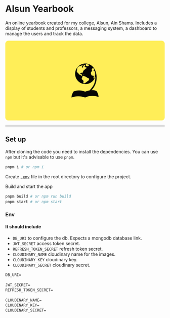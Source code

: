 # Alsun Yearbook

An online yearbook created for my college, Alsun, Ain Shams. Includes a display
of students and professors, a messaging system, a dashboard to manage the users
and track the data.

![Yearbook Heading](/docs/static/heading.png)

---

## Set up

After cloning the code you need to install the dependencies. You can use `npm` but it's advisable to use `pnpm`.

```bash
pnpm i # or npm i
```

Create [`.env`](#env) file in the root directory to configure the project.

Build and start the app

```bash
pnpm build # or npm run build
pnpm start # or npm start
```

### Env

#### It should include

- `DB_URI` to configure the db. Expects a mongodb database link.
- `JWT_SECRET` access token secret.
- `REFRESH_TOKEN_SECRET` refresh token secret.
- `CLOUDINARY_NAME` cloudinary name for the images.
- `CLOUDINARY_KEY` cloudinary key.
- `CLOUDINARY_SECRET` cloudinary secret.

```env
DB_URI=

JWT_SECRET=
REFRESH_TOKEN_SECRET=

CLOUDINARY_NAME=
CLOUDINARY_KEY=
CLOUDINARY_SECRET=
```

